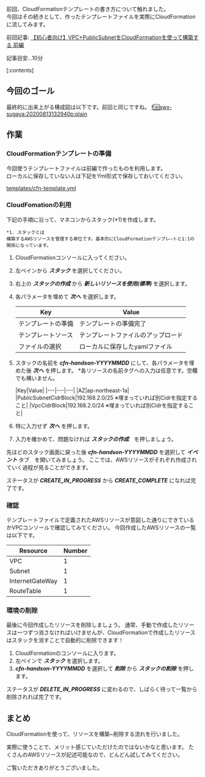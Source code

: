 前回、CloudFormationテンプレートの書き方について触れました。  
今回はその続きとして、作ったテンプレートファイルを実際にCloudFormationに流してみます。

前回記事: [【初心者向け】VPC+PublicSubnetをCloudFormationを使って構築する 前編](https://blog.serverworks.co.jp/build-vpc-and-pubsub-by-cfn)

記事目安...10分

[:contents]

## 今回のゴール
最終的に出来上がる構成図は以下です。前回と同じですね。
[f:id:swx-sugaya:20200813132940p:plain](assets/Part_1.PNG)

## 作業
### CloudFormationテンプレートの準備
今回使うテンプレートファイルは前編で作ったものを利用します。  
ローカルに保存していない人は下記をYml形式で保存しておいてください。

[templates/cfn-template.yml](https://github.com/sugaya0204/blog/blob/Public/build-vpc-and-pubsub-by-cfn/templates/cfn-template.yml)

### CloudFomationの利用

下記の手順に沿って、マネコンからスタック(*1)を作成します。

    *1. スタックとは  
    構築するAWSリソースを管理する単位です。基本的にCloudFormationテンプレ―トと1:1の関係になっています。


1. CloudFormationコンソールに入ってください。
1. 左ペインから ***スタック*** を選択してください。
1. 右上の ***スタックの作成*** から ***新しいリソースを使用(標準)*** を選択します。　
1. 各パラメータを埋めて ***次へ*** を選択します。

    |Key|Value|
    |---|---|
    |テンプレートの準備|テンプレートの準備完了|
    |テンプレートソース|テンプレートファイルのアップロード|
    |ファイルの選択|ローカルに保存したyamlファイル|
1. スタックの名前を ***cfn-handson-YYYYMMDD*** にして、各パラメータを埋めた後 ***次へ*** を押します。
*各リソースの名前タグへの入力は任意です。空欄でも構いません。

    |Key|Value|
    |---|---|---|
    |AZ|ap-northeast-1a|
    |PublicSubnetCidrBlock|192.168.2.0/25 ※埋まっていれば別Cidrを指定すること|
    |VpcCidrBlock|192.168.2.0/24 ※埋まっていれば別Cidrを指定すること|
1. 特に入力せず ***次へ*** を押します。
1. 入力を確かめて、問題なければ ***スタックの作成***　を押しましょう。

先ほどのスタック画面に戻った後 ***cfn-handson-YYYYMMDD*** を選択して ***イベント*** タブ　を開いてみましょう。
ここでは、AWSリソースがそれぞれ作成されていく過程が見ることができます。

ステータスが ***CREATE_IN_PROGRESS*** から ***CREATE_COMPLETE*** になれば完了です。

### 確認
テンプレートファイルで定義されたAWSリソースが意図した通りにできているかVPCコンソールで確認してみてください。
今回作成したAWSリソースの一覧は以下です。

|Resource|Number|
|---|---|
|VPC|1|
|Subnet|1|
|InternetGateWay|1|
|RouteTable|1|

### 環境の削除
最後に今回作成したリソースを削除しましょう。
通常、手動で作成したリソースは一つずつ消さなければいけませんが、CloudFormationで作成したリソースはスタックを消すことで自動的に削除できます！

1. CloudFormationのコンソールに入ります。
1. 左ペインで ***スタック*** を選択します。
1. ***cfn-handson-YYYYMMDD*** を選択して ***削除*** から ***スタックの削除*** を押します。

ステータスが ***DELETE_IN_PROGRESS*** に変わるので、しばらく待って一覧から削除されれば完了です。

## まとめ
CloudFormationを使って、リソースを構築~削除する流れを行いました。

実際に使うことで、メリット感じていただけたのではないかなと思います。
たくさんのAWSリソースが記述可能なので、どんどん試してみてください。

ご覧いただきありがとうございました。
